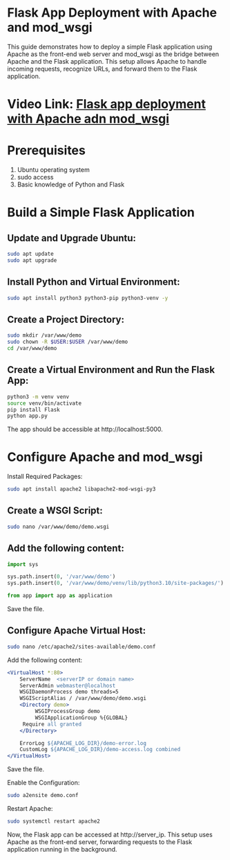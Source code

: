 # Flask App Deployment with Apache and mod_wsgi
This guide demonstrates how to deploy a simple Flask application using Apache as the front-end web server and mod_wsgi as the bridge between Apache and the Flask application. This setup allows Apache to handle incoming requests, recognize URLs, and forward them to the Flask application.

# Video Link: [Flask app deployment with Apache adn mod_wsgi](https://youtu.be/nTkgBwa1gLw)

# Prerequisites
1. Ubuntu operating system
2. sudo access
3. Basic knowledge of Python and Flask

# Build a Simple Flask Application

## Update and Upgrade Ubuntu:

```bash
sudo apt update
sudo apt upgrade
```

## Install Python and Virtual Environment:

```bash
sudo apt install python3 python3-pip python3-venv -y
```

## Create a Project Directory:

```bash
sudo mkdir /var/www/demo
sudo chown -R $USER:$USER /var/www/demo
cd /var/www/demo
```

## Create a Virtual Environment and Run the Flask App:

```bash
python3 -m venv venv
source venv/bin/activate
pip install Flask
python app.py
```

The app should be accessible at http://localhost:5000.

# Configure Apache and mod_wsgi
Install Required Packages:

```bash
sudo apt install apache2 libapache2-mod-wsgi-py3
```

## Create a WSGI Script:

```bash
sudo nano /var/www/demo/demo.wsgi
```
## Add the following content:

```python
import sys

sys.path.insert(0, '/var/www/demo')
sys.path.insert(0, '/var/www/demo/venv/lib/python3.10/site-packages/')

from app import app as application
```
Save the file.

## Configure Apache Virtual Host:

```bash
sudo nano /etc/apache2/sites-available/demo.conf
```

Add the following content:

```apache
<VirtualHost *:80>
    ServerName  <serverIP or domain name>
    ServerAdmin webmaster@localhost
    WSGIDaemonProcess demo threads=5
    WSGIScriptAlias / /var/www/demo/demo.wsgi
    <Directory demo>
         WSGIProcessGroup demo
         WSGIApplicationGroup %{GLOBAL}
	 Require all granted
    </Directory>

    ErrorLog ${APACHE_LOG_DIR}/demo-error.log
    CustomLog ${APACHE_LOG_DIR}/demo-access.log combined
</VirtualHost>
```
Save the file.

Enable the Configuration:

```bash
sudo a2ensite demo.conf
```
Restart Apache:

```bash
sudo systemctl restart apache2
```
Now, the Flask app can be accessed at http://server_ip. This setup uses Apache as the front-end server, forwarding requests to the Flask application running in the background.





